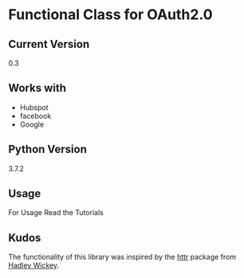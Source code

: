 # Functional Class for OAuth2.0

## Current Version
0.3

## Works with
* Hubspot 
* facebook
* Google

## Python Version
3.7.2

## Usage
For Usage Read the Tutorials

## Kudos
The functionality of this library was inspired by the [httr](https://github.com/r-lib/httr) package from [Hadley Wickey](http://hadley.nz/).